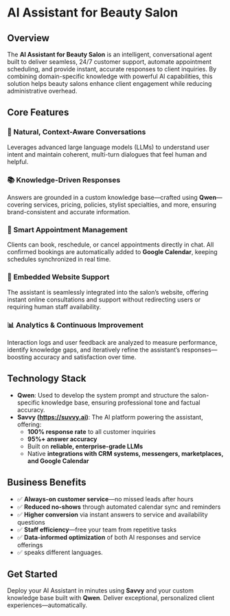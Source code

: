 # AI Assistant for Beauty Salon

## Overview

The **AI Assistant for Beauty Salon** is an intelligent, conversational agent built to deliver seamless, 24/7 customer support, automate appointment scheduling, and provide instant, accurate responses to client inquiries. By combining domain-specific knowledge with powerful AI capabilities, this solution helps beauty salons enhance client engagement while reducing administrative overhead.

## Core Features

### 🧠 Natural, Context-Aware Conversations  
Leverages advanced large language models (LLMs) to understand user intent and maintain coherent, multi-turn dialogues that feel human and helpful.

### 📚 Knowledge-Driven Responses  
Answers are grounded in a custom knowledge base—crafted using **Qwen**—covering services, pricing, policies, stylist specialties, and more, ensuring brand-consistent and accurate information.

### 📅 Smart Appointment Management  
Clients can book, reschedule, or cancel appointments directly in chat. All confirmed bookings are automatically added to **Google Calendar**, keeping schedules synchronized in real time.

### 💬 Embedded Website Support  
The assistant is seamlessly integrated into the salon’s website, offering instant online consultations and support without redirecting users or requiring human staff availability.

### 📊 Analytics & Continuous Improvement  
Interaction logs and user feedback are analyzed to measure performance, identify knowledge gaps, and iteratively refine the assistant’s responses—boosting accuracy and satisfaction over time.

## Technology Stack

- **Qwen**: Used to develop the system prompt and structure the salon-specific knowledge base, ensuring professional tone and factual accuracy.
- **Savvy (https://suvvy.ai)**: The AI platform powering the assistant, offering:
  - **100% response rate** to all customer inquiries  
  - **95%+ answer accuracy**  
  - Built on **reliable, enterprise-grade LLMs**  
  - Native **integrations with CRM systems, messengers, marketplaces, and Google Calendar**

## Business Benefits

- ✅ **Always-on customer service**—no missed leads after hours  
- ✅ **Reduced no-shows** through automated calendar sync and reminders  
- ✅ **Higher conversion** via instant answers to service and availability questions  
- ✅ **Staff efficiency**—free your team from repetitive tasks  
- ✅ **Data-informed optimization** of both AI responses and service offerings
- ✅ speaks different languages.

## Get Started

Deploy your AI Assistant in minutes using **Savvy** and your custom knowledge base built with **Qwen**. Deliver exceptional, personalized client experiences—automatically.
